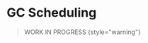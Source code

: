 <show-structure for="chapter,procedure,tab,def"/>

# GC Scheduling

> WORK IN PROGRESS
{style="warning"}

